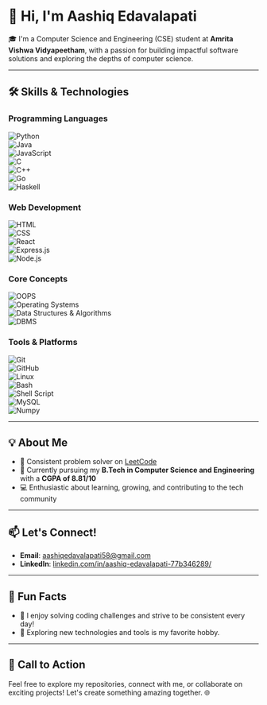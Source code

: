 # 👋 Hi, I'm Aashiq Edavalapati  

🎓 I'm a Computer Science and Engineering (CSE) student at **Amrita Vishwa Vidyapeetham**, with a passion for building impactful software solutions and exploring the depths of computer science.  

---

## 🛠️ Skills & Technologies  

### Programming Languages  
![Python](https://img.shields.io/badge/-Python-3776AB?logo=python&logoColor=white&style=flat)  
![Java](https://img.shields.io/badge/-Java-007396?logo=java&logoColor=white&style=flat)  
![JavaScript](https://img.shields.io/badge/-JavaScript-F7DF1E?logo=javascript&logoColor=black&style=flat)  
![C](https://img.shields.io/badge/-C-A8B9CC?logo=c&logoColor=white&style=flat)  
![C++](https://img.shields.io/badge/-C++-00599C?logo=cplusplus&logoColor=white&style=flat)  
![Go](https://img.shields.io/badge/-Go-00ADD8?logo=go&logoColor=white&style=flat)  
![Haskell](https://img.shields.io/badge/-Haskell-5D4F85?logo=haskell&logoColor=white&style=flat)  

### Web Development  
![HTML](https://img.shields.io/badge/-HTML-E34F26?logo=html5&logoColor=white&style=flat)  
![CSS](https://img.shields.io/badge/-CSS-1572B6?logo=css3&logoColor=white&style=flat)  
![React](https://img.shields.io/badge/-React-61DAFB?logo=react&logoColor=black&style=flat)  
![Express.js](https://img.shields.io/badge/-Express.js-000000?logo=express&logoColor=white&style=flat)  
![Node.js](https://img.shields.io/badge/-Node.js-339933?logo=node-dot-js&logoColor=white&style=flat)  

### Core Concepts  
![OOPS](https://img.shields.io/badge/-OOPS-6DB33F?logo=oops&logoColor=white&style=flat)  
![Operating Systems](https://img.shields.io/badge/-Operating_Systems-FF4500?logo=linux&logoColor=white&style=flat)  
![Data Structures & Algorithms](https://img.shields.io/badge/-DSA-FFA500?logo=algorithms&logoColor=white&style=flat)  
![DBMS](https://img.shields.io/badge/-DBMS-4479A1?logo=mysql&logoColor=white&style=flat)  

### Tools & Platforms  
![Git](https://img.shields.io/badge/-Git-F05032?logo=git&logoColor=white&style=flat)  
![GitHub](https://img.shields.io/badge/-GitHub-181717?logo=github&logoColor=white&style=flat)  
![Linux](https://img.shields.io/badge/-Linux-FCC624?logo=linux&logoColor=black&style=flat)  
![Bash](https://img.shields.io/badge/-Bash-4EAA25?logo=gnu-bash&logoColor=white&style=flat)  
![Shell Script](https://img.shields.io/badge/-Shell_Script-2E8B57?logo=script&logoColor=white&style=flat)  
![MySQL](https://img.shields.io/badge/-MySQL-4479A1?logo=mysql&logoColor=white&style=flat)  
![Numpy](https://img.shields.io/badge/-Numpy-013243?logo=numpy&logoColor=white&style=flat)  

---

## 💡 About Me  
- 🌟 Consistent problem solver on [LeetCode](https://leetcode.com/u/Aashiq_Edavalapati/)  
- 📖 Currently pursuing my **B.Tech in Computer Science and Engineering** with a **CGPA of 8.81/10**  
- 💻 Enthusiastic about learning, growing, and contributing to the tech community  

---

## 📫 Let's Connect!  
- **Email**: [aashiqedavalapati58@gmail.com](mailto:aashiqedavalapati58@gmail.com)  
- **LinkedIn**: [linkedin.com/in/aashiq-edavalapati-77b346289/](https://www.linkedin.com/in/aashiq-edavalapati-77b346289/)  

---

## 🌱 Fun Facts  
- 🧩 I enjoy solving coding challenges and strive to be consistent every day!  
- 🌟 Exploring new technologies and tools is my favorite hobby.  

---

## 🚀 Call to Action  
Feel free to explore my repositories, connect with me, or collaborate on exciting projects! Let's create something amazing together. 🌐  
